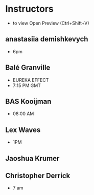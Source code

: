 # Instructors

- to view  Open Preview (Ctrl+Shift+V) 

## anastasiia demishkevych
- 6pm

## Balé Granville
- EUREKA EFFECT
- 7:15 PM GMT

## BAS Kooijman
- 08:00 AM

## Lex Waves
- 1PM 

## Jaoshua Krumer

##  Christopher Derrick
- 7 am